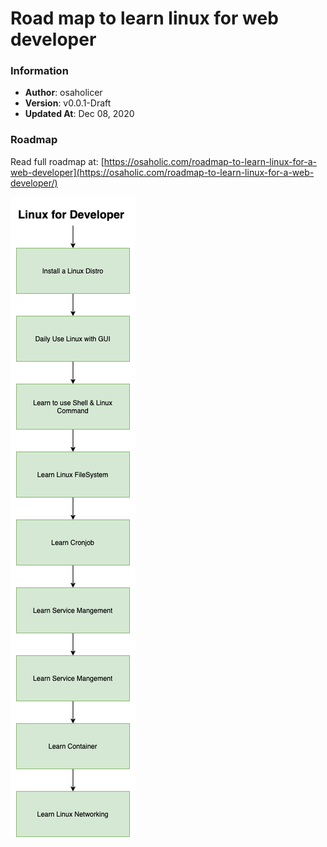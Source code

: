 # Road map to learn linux for web developer
### Information
- **Author**: osaholicer
- **Version**: v0.0.1-Draft
- **Updated At**: Dec 08, 2020
### Roadmap
Read full roadmap at: [https://osaholic.com/roadmap-to-learn-linux-for-a-web-developer](https://osaholic.com/roadmap-to-learn-linux-for-a-web-developer/)

![linux-4-developer.png](linux-4-developer.png)
